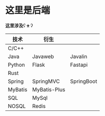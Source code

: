 # 这里是后端

**这里涉及**ʕ·ᴥ·ʔ

| 技术    | 衍生         |            |
| ------- | ------------ | ---------- |
| C/C++   |              |            |
| Java    | Javaweb      | Javalin    |
| Python  | Flask        | Fastapi    |
| Rust    |              |            |
| Spring  | SpringMVC    | SpringBoot |
| MyBatis | MyBatis-Plus |            |
| SQL     | MySql        |            |
| NOSQL   | Redis        |            |
